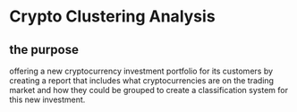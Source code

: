# Crypto Clustering Analysis 
## the purpose
offering a new cryptocurrency investment portfolio for its customers by creating a report that includes what cryptocurrencies are on the trading market and how they could be grouped to create a classification system for this new investment.
